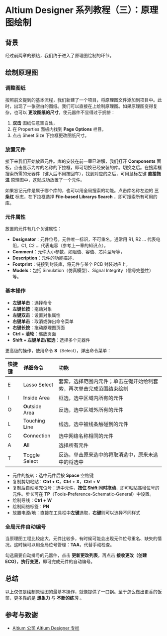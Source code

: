 # Altium Designer 系列教程（三）：原理图绘制

## 背景

经过前两章的预热，我们终于进入了原理图绘制的环节。

## 绘制原理图

### 调整图纸

按照前文提到的基本流程，我们新建了一个项目，将原理图文件添加到项目中。此时，出现了一张空白的图纸。我们可以直接在上绘制原理图。如果原理图变得复杂，也可以 **更改图纸的尺寸**，使元器件不显得过于拥挤：

1. **双击** 图纸任意空白处，
2. 在 Properties 面板内找到 **Page Options** 栏目，
3. 点击 Sheet Size 下拉框更改图纸尺寸。

### 放置元件

接下来我们开始放置元件。库的安装在前一章已讲解，我们打开 **Components** 面板，点击显示为库的名称的下拉框，即可切换已经安装的库。切换之后。在搜索框搜索所需的元器件（键入后不用按回车），找到对应的之后，可用鼠标左键 **直接拖进** 原理图中，这就成功放置了一个元件。

如果忘记元件是属于哪个库的，也可以用全局搜索的功能。点击库名称左边的 **三条杠** 标志，在下拉框选择 **File-based Librarys Search** ，即可搜索所有可用的库。

### 元件属性

放置的元件有几个关键属性：

* **Designator**：元件位号。元件唯一标识，不可重名。通常用 R1, R2 ... 代表电阻，C1, C2 ... 代表电容（参考上一章的知识点），
* **Comment**：元件大小参数，如阻值、容值、芯片型号等，
* **Description**：元件的功能描述，
* **Footprint**：链接到封装库，将元件与某个 PCB 封装对应上，
* **Models**：包括 Simulation（仿真模型）、Signal Integrity（信号完整性）等。

### 基本操作

* **左键单击**：选择命令
* **左键长按**：拖动对象
* **左键双击**：设置对象属性
* **右键单击**：取消或弹出命令菜单
* **右键长按**：拖动原理图页面
* **Ctrl + 滚轮**：缩放页面
* **Shift + 左键单击/框选**：选择多个元器件

更高级的操作，使用命令 **S**（Select），弹出命令菜单：

| 快捷键 | 详细命令 | 功能 |
| :--- | :--- | :--- |
| E | Lasso S**e**lect | 套索，选择范围内元件；单击左键开始绘制套索，再次单击完成范围结束绘制 |
| I | **I**nside Area | 框选，选中区域内所有的元件 |
| O | **O**utside Area | 反选，选中区域外所有的元件 |
| L | Touching **L**ine | 线选，选中被线条触碰到的元件 |
| C | **C**onnection | 选中网络名称相同的元件 |
| A | **A**ll | 选择所有元件 |
| T | **T**oggle Select | 反选，单击原来选中的将取消选中，原来未选中的将选中 |

* 元件的旋转：选中元件后按 **Space** 空格键
* 复制剪切粘贴：**Ctrl + C**，**Ctrl + X**，**Ctrl + V**
* 复制后自动填充位号：选中元件，**按住 Shift 同时拖动**，即可粘贴递增位号的元件。步长可在 **TP**（**T**ools-**P**reference-Schematic-General）中设置。
* 绘制导线：**Ctrl + W**
* 绘制网络标签：**PN**
* 放置电源/地：直接在工具栏中**左键**选取，**右键**则可以选择不同样式

### 全局元件自动编号

当原理图工程比较庞大，元件比较多，有时候可能会出现元件位号重名、缺失的情况。这时候可以用全局位号管理：**TAA**，代替手动检查。

勾选需要自动排号的元器件，点击 **更新更改列表**，再点击 **接收更改（创建 ECO）**，**执行变更**，即可完成元件的自动编号。

## 总结

以上仅仅是绘制原理图的最基本操作，就像提供了一口锅。至于怎么做出更香的饭菜，更多靠的是 **想象力** 与 **不断的练习** 。

## 参考与致谢

* [Altium 公司 Altium Designer 专栏](https://seujxh.wordpress.com/2018/09/30/altium%e5%85%ac%e5%8f%b8altium-designer%e4%b8%93%e6%a0%8f/)

